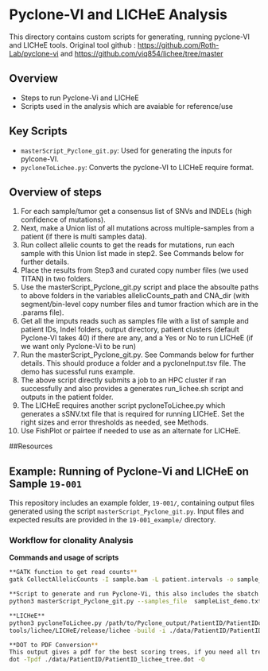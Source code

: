 # Pyclone-VI and LICHeE Analysis

This directory contains custom scripts for generating, running pyclone-VI and LICHeE tools. 
Original tool github : https://github.com/Roth-Lab/pyclone-vi and https://github.com/viq854/lichee/tree/master

## Overview
- Steps to run Pyclone-Vi and LICHeE
- Scripts used in the analysis which are avaiable for reference/use

## Key Scripts
- `masterScript_Pyclone_git.py`: Used for generating the inputs for pylcone-VI.
- `pycloneToLichee.py`: Converts the pyclone-VI to LICHeE require format. 


## Overview of steps
1. For each sample/tumor get a consensus list of SNVs and INDELs (high confidence of mutations).
2. Next, make a Union list of all mutations across multiple-samples from a patient (if there is multi samples data).
3. Run collect allelic counts to get the reads for mutations, run each sample with this Union list made in step2. See Commands below for further details. 
4. Place the results from Step3 and curated copy number files (we used TITAN) in two folders.
5. Use the masterScript_Pyclone_git.py script and place the absoulte paths to above folders in the variables allelicCounts_path and CNA_dir (with segment/bin-level copy number files and tumor fraction which are in the .params file).
6. Get all the imputs reads such as samples file with a list of sample and patient IDs, Indel folders, output directory, patient clusters (default Pyclone-VI takes 40) if there are any, and a Yes or No to run LICHeE (if we want only Pyclone-Vi to be run)
7. Run the masterScript_Pyclone_git.py. See Commands below for further details. This should produce a folder and a pycloneInput.tsv file. The demo has sucessful runs example.
8. The above script directly submits a job to an HPC cluster if ran successfully and also provides a generates run_lichee.sh script and outputs in the patient folder.
9. The LICHeE requires another script pycloneToLichee.py which generates a sSNV.txt file that is required for running LICHeE. Set the right sizes and error thresholds as needed, see Methods.
10. Use FishPlot or pairtee if needed to use as an alternate for LICHeE.

   
##Resources
## Example: Running of Pyclone-Vi and LICHeE on Sample `19-001`
This repository includes an example folder, `19-001/`, containing output files generated using the script `masterScript_Pyclone_git.py`.
Input files and expected results are provided in the `19-001_example/` directory.

### Workflow for clonality Analysis

**Commands and usage of scripts**
```bash
**GATK function to get read counts**
gatk CollectAllelicCounts -I sample.bam -L patient.intervals -o sample_allelicCounts_output.tsv

**Script to generate and run Pyclone-Vi, this also includes the sbatch script to submit the slurm job to HPC**
python3 masterScript_Pyclone_git.py --samples_file  sampleList_demo.txt --patient_clusters 40 --indels "No" --indels_Dir "" --runLichee "Yes" --output_dir ./data/sample_name/

**LICHeE**
python3 pycloneToLichee.py /path/to/Pyclone_output/PatientID/PatientIDoutput.tsv ./data/PatientID/ PatientID
tools/lichee/LICHeE/release/lichee -build -i ./data/PatientID/PatientID_lichee_sSNV.txt -cp -sampleProfile -minRobustNodeSupport 2 -minClusterSize 2 -maxClusterDist 0.2 -minPrivateClusterSize 1 -e 0.1 -o ../data/PatientID/PatientID_lichee_trees.txt -dotFile  ./data/PatientID/PatientID_lichee_tree.dot -color -dot

**DOT to PDF Conversion**
This output gives a pdf for the best scoring trees, if you need all trees or wish  to remove certain nodes/clusters from Pyclobe-VI then choose the GUI mode to get the trees.  https://github.com/viq854/lichee/tree/master and use the -showTree Flag. 
dot -Tpdf ./data/PatientID/PatientID_lichee_tree.dot -O

